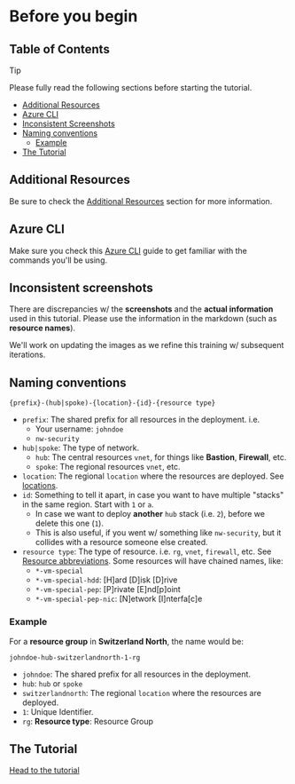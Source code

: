 # Before you begin

## Table of Contents

> [!TIP]
> Please fully read the following sections before starting the tutorial.

- [Additional Resources](#additional-resources)
- [Azure CLI](#azure-cli)
- [Inconsistent Screenshots](#inconsistent-screenshots)
- [Naming conventions](#naming-conventions)
  - [Example](#example)
- [The Tutorial](#the-tutorial)

## Additional Resources

Be sure to check the [Additional Resources](../README.md#additional-resources) section for more information.

## Azure CLI

Make sure you check this [Azure CLI](./az/cli.md) guide to get familiar with the commands you'll be using.

## Inconsistent screenshots

There are discrepancies w/ the **screenshots** and the **actual information** used in this tutorial.
Please use the information in the markdown (such as **resource names**).

We'll work on updating the images as we refine this training w/ subsequent iterations.

## Naming conventions

`{prefix}-(hub|spoke)-{location}-{id}-{resource type}`

- `prefix`: The shared prefix for all resources in the deployment. i.e.
  - Your username: `johndoe`
  - `nw-security`
- `hub|spoke`: The type of network.
  - `hub`: The central resources `vnet`, for things like **Bastion**, **Firewall**, etc.
  - `spoke`: The regional resources `vnet`, etc.
- `location`: The regional `location` where the resources are deployed. See [locations](./az/locations.md).
- `id`: Something to tell it apart, in case you want to have multiple "stacks" in the same region. Start with `1` or `a`.
  - In case we want to deploy **another** `hub` stack (i.e. `2`), before we delete this one (`1`).
  - This is also useful, if you went w/ something like `nw-security`, but it collides with a resource someone else created.
- `resource type`: The type of resource. i.e. `rg`, `vnet`, `firewall`, etc. See [Resource abbreviations](https://learn.microsoft.com/en-us/azure/cloud-adoption-framework/ready/azure-best-practices/resource-abbreviations). Some resources will have chained names, like:
  - `*-vm-special`
  - `*-vm-special-hdd`: [H]ard [D]isk [D]rive
  - `*-vm-special-pep`: [P]rivate [E]nd[p]oint
  - `*-vm-special-pep-nic`: [N]etwork [I]nterfa[c]e

### Example

For a **resource group** in **Switzerland North**, the name would be:

`johndoe-hub-switzerlandnorth-1-rg`

- `johndoe`: The shared prefix for all resources in the deployment.
- `hub`: `hub` or `spoke`
- `switzerlandnorth`: The regional `location` where the resources are deployed.
- `1`: Unique Identifier.
- `rg`: **Resource type**: Resource Group

## The Tutorial

[Head to the tutorial](./tutorial/README.md)
